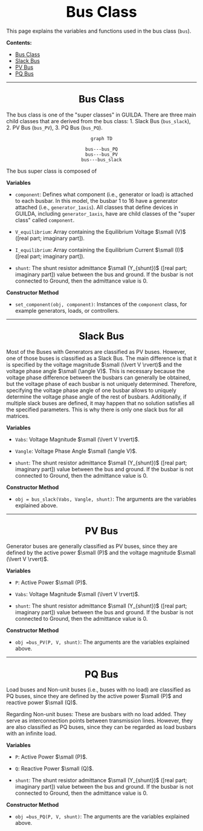 # <div style="text-align: center;"><span style="font-size: 140%; color: black; font-weight: bold">Bus Class</span></div>

This page explains the variables and functions used in the bus class (`bus`).

**Contents:**

- [Bus Class](#bus_class_1)
- [Slack Bus](#slack_bus)
- [PV Bus](#pv_bus)
- [PQ Bus](#pq_bus)

---

## <div style="text-align: center;"><span style="font-size: 120%; color: black; font-weight: bold">Bus Class</span></div>

The bus class is one of the "super classes" in GUILDA. There are three main child classes that are derived from the bus class: 1. Slack Bus (`bus_slack`), 2. PV Bus (`bus_PV`), 3. PQ Bus (`bus_PQ`).

<div style = "text-align: center">

```mermaid
graph TD

bus---bus_PQ
bus---bus_PV
bus---bus_slack
```
</div>

The bus super class is composed of


**Variables**

- `component`: Defines what component (i.e., generator or load) is attached to each busbar. In this model, the busbar 1 to 16 have a generator attached (i.e., `generator_1axis`). All classes that define devices in GUILDA, including `generator_1axis`, have are child classes of the "super class" called `component`.

- `V_equilibrium`: Array containing the Equilibrium Voltage $\small (V)$ ([real part; imaginary part]).

- `I_equilibrium`: Array containing the Equilibrium Current $\small (I)$ ([real part; imaginary part]).

- `shunt`: The shunt resistor admittance $\small (Y_{shunt})$ ([real part; imaginary part]) value between the bus and ground. If the busbar is not connected to Ground, then the admittance value is $0$.

**Constructor Method**

- `set_component(obj, component)`: Instances of the `component` class, for example generators, loads, or controllers.

---

## <div style="text-align: center;"><span style="font-size: 120%; color: black; font-weight: bold">Slack Bus</span></div>

Most of the Buses with Generators are classified as PV buses. However, one of those buses is classified as a Slack Bus. The main difference is that it is specified by the voltage magnitude $\small (\lvert V \rvert)$ and the voltage phase angle $\small (\angle V)$. This is necessary because the voltage phase difference between the busbars can generally be obtained, but the voltage phase of each busbar is not uniquely determined. Therefore, specifying the voltage phase angle of one busbar allows to uniquely determine the voltage phase angle of the rest of busbars. Additionally, if multiple slack buses are defined, it may happen that no solution satisfies all the specified parameters. This is why there is only one slack bus for all matrices.

**Variables**

- `Vabs`: Voltage Magnitude $\small (\lvert V \rvert)$.

- `Vangle`: Voltage Phase Angle $\small (\angle V)$.

- `shunt`: The shunt resistor admittance $\small (Y_{shunt})$ ([real part; imaginary part]) value between the bus and ground. If the busbar is not connected to Ground, then the admittance value is $0$.

**Constructor Method**

- `obj = bus_slack(Vabs, Vangle, shunt)`: The arguments are the variables explained above.

---

## <div style="text-align: center;"><span style="font-size: 120%; color: black; font-weight: bold">PV Bus</span></div>


Generator buses are generally classified as PV buses, since they are defined by the active power $\small (P)$ and the voltage magnitude $\small (\lvert V \rvert)$.

**Variables**

- `P`: Active Power $\small (P)$.

- `Vabs`: Voltage Magnitude $\small (\lvert V \rvert)$.

- `shunt`: The shunt resistor admittance $\small (Y_{shunt})$ ([real part; imaginary part]) value between the bus and ground. If the busbar is not connected to Ground, then the admittance value is $0$.

**Constructor Method**

- `obj =bus_PV(P, V, shunt)`: The arguments are the variables explained above.

---

## <div style="text-align: center;"><span style="font-size: 120%; color: black; font-weight: bold">PQ Bus</span></div>

Load buses and Non-unit buses (i.e., buses with no load) are classified as PQ buses, since they are defined by the active power $\small (P)$ and reactive power $\small (Q)$.

Regarding Non-unit buses: These are busbars with no load added. They serve as interconnection points between transmission lines. However, they are also classified as PQ buses, since they can be regarded as load busbars with an infinite load.

**Variables**

- `P`: Active Power $\small (P)$.

- `Q`: Reactive Power $\small (Q)$.

- `shunt`: The shunt resistor admittance $\small (Y_{shunt})$ ([real part; imaginary part]) value between the bus and ground. If the busbar is not connected to Ground, then the admittance value is $0$.

**Constructor Method**

- `obj =bus_PQ(P, V, shunt)`: The arguments are the variables explained above.